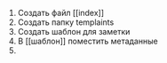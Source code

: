 1. Создать файл [[index]]
2. Создать папку templaints
3. Создать шаблон для заметки
4. В [[шаблон]] поместить метаданные 
5. 
